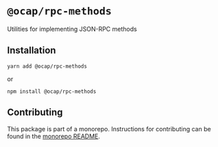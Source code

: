# `@ocap/rpc-methods`

Utilities for implementing JSON-RPC methods

## Installation

`yarn add @ocap/rpc-methods`

or

`npm install @ocap/rpc-methods`

## Contributing

This package is part of a monorepo. Instructions for contributing can be found in the [monorepo README](https://github.com/MetaMask/ocap-kernel#readme).

